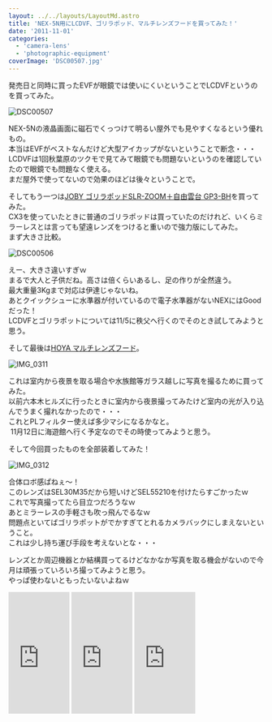 ```yaml
---
layout: ../../layouts/LayoutMd.astro
title: 'NEX-5N用にLCDVF、ゴリラポッド、マルチレンズフードを買ってみた！'
date: '2011-11-01'
categories:
  - 'camera-lens'
  - 'photographic-equipment'
coverImage: 'DSC00507.jpg'
---
```


発売日と同時に買ったEVFが眼鏡では使いにくいということでLCDVFというのを買ってみた。

![](/archive/images/DSC00507.jpg 'DSC00507')

NEX-5Nの液晶画面に磁石でくっつけて明るい屋外でも見やすくなるという優れもの。  
本当はEVFがベストなんだけど大型アイカップがないということで断念・・・  
LCDVFは1回秋葉原のツクモで見てみて眼鏡でも問題ないというのを確認していたので眼鏡でも問題なく使える。  
まだ屋外で使ってないので効果のほどは後々ということで。

そしてもう一つは[JOBY ゴリラポッドSLR-ZOOM＋自由雲台 GP3-BH](http://www.kenko-tokina.co.jp/imaging/eq/tripod/joby/0854630001346.html)を買ってみた。  
CX3を使っていたときに普通のゴリラポッドは買っていたのだけれど、いくらミラーレスとは言っても望遠レンズをつけると重いので強力版にしてみた。  
まず大きさ比較。

![](/archive/images/DSC00506.jpg 'DSC00506')

えー、大きさ違いすぎｗ  
まるで大人と子供だね。高さは倍くらいあるし、足の作りが全然違う。  
最大重量3Kgまで対応は伊達じゃないね。   
あとクイックシューに水準器が付いているので電子水準器がないNEXにはGoodだった！  
LCDVFとゴリラポットについては11/5に秩父へ行くのでそのとき試してみようと思う。

そして最後は[HOYA マルチレンズフード](http://www.kenko-tokina.co.jp/imaging/eq/eq-digital/accessories/other_accessory/4961607071519.html)。

![](/archive/images/IMG_0311.jpg 'IMG_0311')

これは室内から夜景を取る場合や水族館等ガラス越しに写真を撮るために買ってみた。  
以前六本木ヒルズに行ったときに室内から夜景撮ってみたけど室内の光が入り込んでうまく撮れなかったので・・・  
これとPLフィルター使えば多少マシになるかなと。   
 11月12日に海遊館へ行く予定なのでその時使ってみようと思う。

そして今回買ったものを全部装着してみた！

![](/archive/images/IMG_0312-e1320154459934.jpg 'IMG_0312')

合体ロボ感ぱねぇ～！  
このレンズはSEL30M35だから短いけどSEL55210を付けたらすごかったｗ   
これで写真撮ってたら目立つだろうなｗ  
あとミラーレスの手軽さも吹っ飛んでるなｗ   
問題点といてばゴリラポットがでかすぎてとれるカメラバックにしまえないということ。  
これは少し持ち運び手段を考えないとな・・・

レンズとか周辺機器とか結構買ってるけどなかなか写真を取る機会がないので今月は頑張っていろいろ撮ってみようと思う。  
やっぱ使わないともったいないよねｗ

<iframe style="width: 120px; height: 240px;" src="http://rcm-jp.amazon.co.jp/e/cm?lt1=_blank&amp;bc1=000000&amp;IS2=1&amp;bg1=FFFFFF&amp;fc1=000000&amp;lc1=0000FF&amp;t=mizuka123-22&amp;o=9&amp;p=8&amp;l=as4&amp;m=amazon&amp;f=ifr&amp;ref=ss_til&amp;asins=B004FDY7VG" width="320" height="240" frameborder="0" marginwidth="0" marginheight="0" scrolling="no"></iframe>

<iframe style="width: 120px; height: 240px;" src="http://rcm-jp.amazon.co.jp/e/cm?lt1=_blank&amp;bc1=000000&amp;IS2=1&amp;bg1=FFFFFF&amp;fc1=000000&amp;lc1=0000FF&amp;t=mizuka123-22&amp;o=9&amp;p=8&amp;l=as4&amp;m=amazon&amp;f=ifr&amp;ref=ss_til&amp;asins=B002FGTWOC" width="320" height="240" frameborder="0" marginwidth="0" marginheight="0" scrolling="no"></iframe>

<iframe style="width: 120px; height: 240px;" src="http://rcm-jp.amazon.co.jp/e/cm?lt1=_blank&amp;bc1=000000&amp;IS2=1&amp;bg1=FFFFFF&amp;fc1=000000&amp;lc1=0000FF&amp;t=mizuka123-22&amp;o=9&amp;p=8&amp;l=as4&amp;m=amazon&amp;f=ifr&amp;ref=ss_til&amp;asins=B001CN3GM8" width="320" height="240" frameborder="0" marginwidth="0" marginheight="0" scrolling="no"></iframe>
